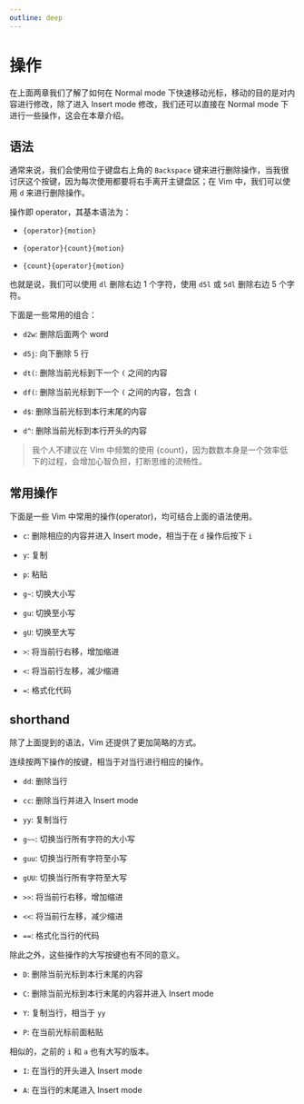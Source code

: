 ```yaml
---
outline: deep
---
```


# 操作

在上面两章我们了解了如何在 Normal mode 下快速移动光标，移动的目的是对内容进行修改，除了进入 Insert mode 修改，我们还可以直接在 Normal mode 下进行一些操作，这会在本章介绍。

## 语法

通常来说，我们会使用位于键盘右上角的 `Backspace` 键来进行删除操作，当我很讨厌这个按键，因为每次使用都要将右手离开主键盘区；在 Vim 中，我们可以使用 `d` 来进行删除操作。

操作即 operator，其基本语法为：

- `{operator}{motion}`

- `{operator}{count}{motion}`

- `{count}{operator}{motion}`

也就是说，我们可以使用 `dl` 删除右边 1 个字符，使用 `d5l` 或 `5dl` 删除右边 5 个字符。

下面是一些常用的组合：

- `d2w`: 删除后面两个 word

- `d5j`: 向下删除 5 行

- `dt(`: 删除当前光标到下一个 `(` 之间的内容

- `df(`: 删除当前光标到下一个 `(` 之间的内容，包含 `(`

- `d$`: 删除当前光标到本行末尾的内容

- `d^`: 删除当前光标到本行开头的内容

> 我个人不建议在 Vim 中频繁的使用 {count}，因为数数本身是一个效率低下的过程，会增加心智负担，打断思维的流畅性。

## 常用操作

下面是一些 Vim 中常用的操作(operator)，均可结合上面的语法使用。

- `c`: 删除相应的内容并进入 Insert mode，相当于在 `d` 操作后按下 `i`

- `y`: 复制

- `p`: 粘贴

- `g~`: 切换大小写

- `gu`: 切换至小写

- `gU`: 切换至大写

- `>`: 将当前行右移，增加缩进

- `<`: 将当前行左移，减少缩进

- `=`: 格式化代码

## shorthand

除了上面提到的语法，Vim 还提供了更加简略的方式。

连续按两下操作的按键，相当于对当行进行相应的操作。

- `dd`: 删除当行

- `cc`: 删除当行并进入 Insert mode

- `yy`: 复制当行

- `g~~`: 切换当行所有字符的大小写

- `guu`: 切换当行所有字符至小写

- `gUU`: 切换当行所有字符至大写

- `>>`: 将当前行右移，增加缩进

- `<<`: 将当前行左移，减少缩进

- `==`: 格式化当行的代码

除此之外，这些操作的大写按键也有不同的意义。

- `D`: 删除当前光标到本行末尾的内容

- `C`: 删除当前光标到本行末尾的内容并进入 Insert mode

- `Y`: 复制当行，相当于 `yy`

- `P`: 在当前光标前面粘贴

相似的，之前的 `i` 和 `a` 也有大写的版本。

- `I`: 在当行的开头进入 Insert mode

- `A`: 在当行的末尾进入 Insert mode
